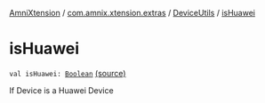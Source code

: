 [AmniXtension](../../index.md) / [com.amnix.xtension.extras](../index.md) / [DeviceUtils](index.md) / [isHuawei](./is-huawei.md)

# isHuawei

`val isHuawei: `[`Boolean`](https://kotlinlang.org/api/latest/jvm/stdlib/kotlin/-boolean/index.html) [(source)](https://github.com/AmniX/AmniXTension/tree/master/AmniXtension/src/main/java/com/amnix/xtension/extras/DeviceUtils.kt#L62)

If Device is a Huawei Device

